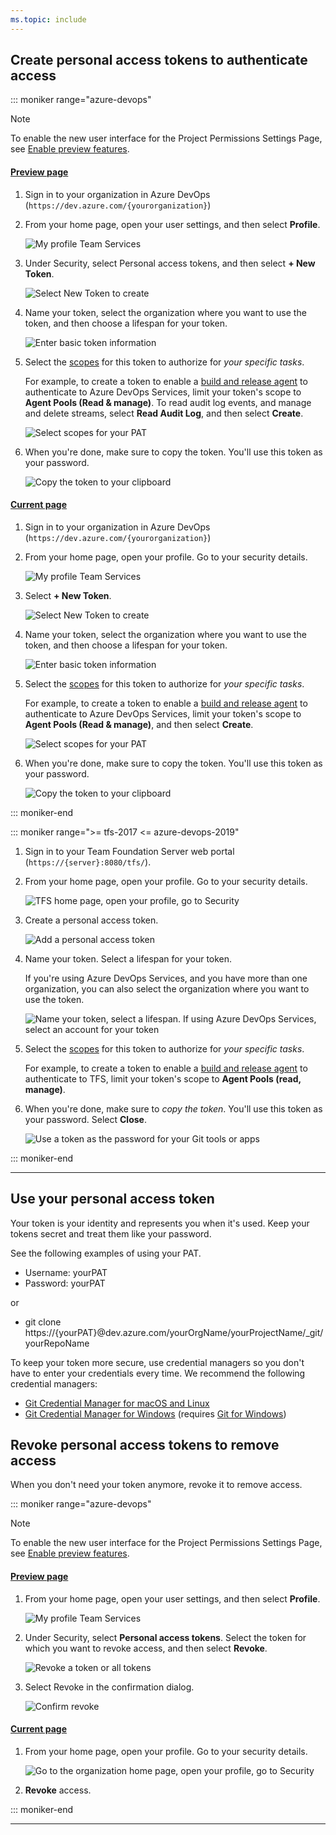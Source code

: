 ```yaml
---
ms.topic: include
---
```


## Create personal access tokens to authenticate access

::: moniker range="azure-devops"

> [!NOTE]  
> To enable the new user interface for the Project Permissions Settings Page, see [Enable preview features](../../../project/navigation/preview-features.md).

#### [Preview page](#tab/preview-page)

1. Sign in to your organization in Azure DevOps (`https://dev.azure.com/{yourorganization}`)

2. From your home page, open your user settings, and then select **Profile**.

   ![My profile Team Services](../media/my-profile-team-services-preview.png)

3. Under Security, select Personal access tokens, and then select **+ New Token**.

   ![Select New Token to create](../media/select-new-token.png)

4. Name your token, select the organization where you want to use the token, and then choose a lifespan for your token.

   ![Enter basic token information](../media/create-new-pat.png)

5. Select the [scopes](/azure/devops/integrate/get-started/authentication/oauth#scopes)
   for this token to authorize for _your specific tasks_.

   For example, to create a token to enable a [build and release agent](/azure/devops/pipelines/agents/agents) to authenticate to Azure DevOps Services,
   limit your token's scope to **Agent Pools (Read & manage)**. To read audit log events, and manage and delete streams, select **Read Audit Log**, and then select **Create**.

   ![Select scopes for your PAT](../media/select-pat-scopes-preview.png)

6. When you're done, make sure to copy the token. You'll use this token as your password.

   ![Copy the token to your clipboard](../media/copy-token-to-clipboard.png)

#### [Current page](#tab/current-page)

1. Sign in to your organization in Azure DevOps (`https://dev.azure.com/{yourorganization}`)

2. From your home page, open your profile. Go to your security details.

   ![My profile Team Services](../media/my-profile-team-services.png)

3. Select **+ New Token**.

   ![Select New Token to create](../media/select-new-token.png)

4. Name your token, select the organization where you want to use the token, and then choose a lifespan for your token.

   ![Enter basic token information](../media/create-new-pat.png)

5. Select the [scopes](/azure/devops/integrate/get-started/authentication/oauth#scopes)
   for this token to authorize for _your specific tasks_.

   For example, to create a token to enable a [build and release agent](/azure/devops/pipelines/agents/agents) to authenticate to Azure DevOps Services,
   limit your token's scope to **Agent Pools (Read & manage)**, and then select **Create**.

   ![Select scopes for your PAT](../media/select-pat-scopes.png)

6. When you're done, make sure to copy the token. You'll use this token as your password.

   ![Copy the token to your clipboard](../media/copy-token-to-clipboard.png)

::: moniker-end

::: moniker range=">= tfs-2017 <= azure-devops-2019"

1. Sign in to your Team Foundation Server web portal (`https://{server}:8080/tfs/`).

2. From your home page, open your profile. Go to your security details.

   ![TFS home page, open your profile, go to Security](../media/my-profile-team-services.png)

3. Create a personal access token.

   ![Add a personal access token](../media/add-personal-access-token.png)

4. Name your token. Select a lifespan for your token.

   If you're using Azure DevOps Services, and you have more than one organization,
   you can also select the organization where you want to use the token.

   ![Name your token, select a lifespan. If using Azure DevOps Services, select an account for your token](../media/setup-personal-access-token.png)

5. Select the [scopes](/azure/devops/integrate/get-started/authentication/oauth#scopes)
   for this token to authorize for _your specific tasks_.

   For example, to create a token to enable a [build and release agent](/azure/devops/pipelines/agents/agents) to authenticate to TFS,
   limit your token's scope to **Agent Pools (read, manage)**.

6. When you're done, make sure to _copy the token_. You'll use this token as your password. Select **Close**.

   ![Use a token as the password for your Git tools or apps](../../tfvc/media/create-personal-access-token.png)

::: moniker-end

---

## Use your personal access token

Your token is your identity and represents you when it's used. Keep your tokens secret and treat them like your password.

See the following examples of using your PAT.

- Username: yourPAT
- Password: yourPAT

or

- git clone https://{yourPAT}@dev.azure.com/yourOrgName/yourProjectName/\_git/yourRepoName

To keep your token more secure, use credential managers so you don't have to enter your credentials every time. We recommend the following credential managers:

- [Git Credential Manager for macOS and Linux](https://github.com/Microsoft/Git-Credential-Manager-for-Mac-and-Linux)
- [Git Credential Manager for Windows](https://github.com/Microsoft/Git-Credential-Manager-for-Windows)
  (requires [Git for Windows](https://www.git-scm.com/download/win))

## Revoke personal access tokens to remove access

When you don't need your token anymore, revoke it to remove access.

::: moniker range="azure-devops"

> [!NOTE]  
> To enable the new user interface for the Project Permissions Settings Page, see [Enable preview features](../../../project/navigation/preview-features.md).

#### [Preview page](#tab/preview-page)

1. From your home page, open your user settings, and then select **Profile**.

   ![My profile Team Services](../media/my-profile-team-services-preview.png)

2. Under Security, select **Personal access tokens**. Select the token for which you want to revoke access, and then select **Revoke**.

   ![Revoke a token or all tokens](../media/revoke-personal-access-tokens-preview.png)

3. Select Revoke in the confirmation dialog.

   ![Confirm revoke](../media/revoke-token-confirmation-dialog-preview.png)

#### [Current page](#tab/current-page)

1. From your home page, open your profile. Go to your security details.

   ![Go to the organization home page, open your profile, go to Security](../media/my-profile-team-services.png)

2. **Revoke** access.

::: moniker-end

---
